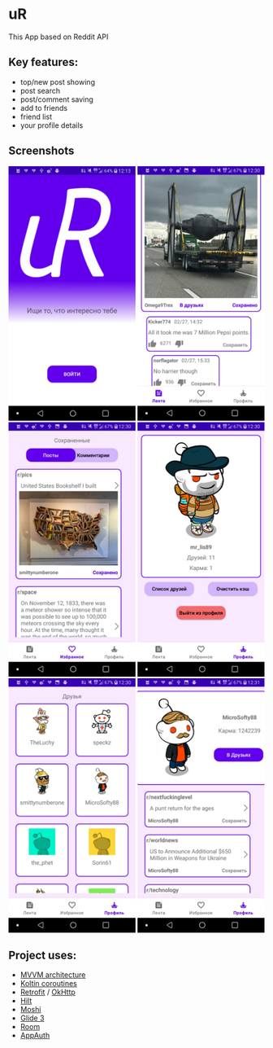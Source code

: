 # uR

This App based on Reddit API

## Key features:

- top/new post showing
- post search
- post/comment saving
- add to friends
- friend list
- your profile details

## Screenshots
<img src="/screenshots/photo_2023-02-28_13-09-51.jpg" width="250"/>  <img src="/screenshots/photo_2023-02-28_13-09-49 (2).jpg" width="250"/>  <img src="/screenshots/photo_2023-02-28_13-09-49.jpg" width="250"/>
<img src="/screenshots/photo_2023-02-28_13-09-47.jpg" width="250"/>  <img src="/screenshots/photo_2023-02-28_13-09-45.jpg" width="250"/>  <img src="/screenshots/photo_2023-02-28_13-09-43.jpg" width="250"/>



## Project uses:
- [MVVM architecture]()
- [Koltin coroutines]()
- [Retrofit](http://square.github.io/retrofit/) / [OkHttp](http://square.github.io/okhttp/)
- [Hilt](https://dagger.dev/hilt/)
- [Moshi](https://github.com/square/moshi)
- [Glide 3](https://github.com/bumptech/glide)
- [Room]()
- [AppAuth](https://github.com/openid/AppAuth-Android)
